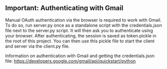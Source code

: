 


## Important: Authenticating with Gmail

Manual OAuth authentication via the browser is required to work with Gmail. To do so, run server.py once as a standalone script with the credentials.json file next to the server.py script. It will then ask you to authenticate using your browser. After authenticating, the session is saved as token.pickle in the root of this project. You can then use this pickle file to start the client and server via the client.py file.

Information on authentication with Gmail and getting the credentials.json file: https://developers.google.com/gmail/api/quickstart/python